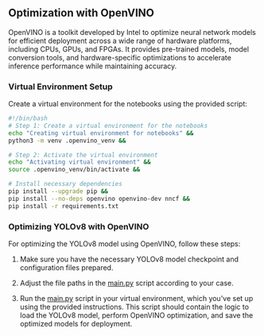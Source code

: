 ## Optimization with OpenVINO

OpenVINO is a toolkit developed by Intel to optimize neural network models for efficient deployment across a wide range of hardware platforms, including CPUs, GPUs, and FPGAs. It provides pre-trained models, model conversion tools, and hardware-specific optimizations to accelerate inference performance while maintaining accuracy.

### Virtual Environment Setup

Create a virtual environment for the notebooks using the provided script:

```bash
#!/bin/bash
# Step 1: Create a virtual environment for the notebooks
echo "Creating virtual environment for notebooks" &&
python3 -m venv .openvino_venv &&

# Step 2: Activate the virtual environment
echo "Activating virtual environment" &&
source .openvino_venv/bin/activate &&

# Install necessary dependencies
pip install --upgrade pip &&
pip install --no-deps openvino openvino-dev nncf &&
pip install -r requirements.txt
```

### Optimizing YOLOv8 with OpenVINO

For optimizing the YOLOv8 model using OpenVINO, follow these steps:

1. Make sure you have the necessary YOLOv8 model checkpoint and configuration files prepared.

2. Adjust the file paths in the [main.py](main.py) script according to your case. 

3. Run the [main.py](main.py) script in your virtual environment, which you've set up using the provided instructions. This script should contain the logic to load the YOLOv8 model, perform OpenVINO optimization, and save the optimized models for deployment.
